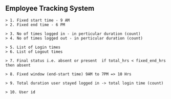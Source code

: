 ## Employee Tracking System

    > 1. Fixed start time - 9 AM
    > 2. Fixed end time - 6 PM

    > 3. No of times logged in - in perticular duration (count)
    > 4. No of times logged out - in perticular duration (count)

    > 5. List of Login times 
    > 6. List of Logout times

    > 7. Final status i.e. absent or present  if total_hrs < fixed_end_hrs then absent

    > 8. Fixed window (end-start time) 9AM to 7PM => 10 Hrs

    > 9. Total duration user stayed logged in -> total login time (count)

    > 10. User id